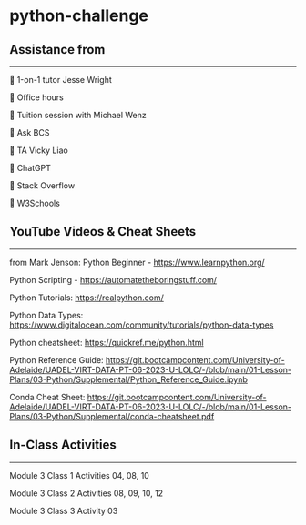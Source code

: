 # python-challenge

## Assistance from
-----------------------------------
	1-on-1 tutor Jesse Wright	

	Office hours

	Tuition session with Michael Wenz	

	Ask BCS

	TA Vicky Liao	

	ChatGPT

	Stack Overflow	

	W3Schools


## YouTube Videos & Cheat Sheets
------------------------------------------------------------------
from Mark Jenson: 	Python Beginner - https://www.learnpython.org/

Python Scripting - https://automatetheboringstuff.com/

Python Tutorials:	https://realpython.com/

Python Data Types:	https://www.digitalocean.com/community/tutorials/python-data-types

Python cheatsheet:	https://quickref.me/python.html

Python Reference Guide:	https://git.bootcampcontent.com/University-of-Adelaide/UADEL-VIRT-DATA-PT-06-2023-U-LOLC/-/blob/main/01-Lesson-Plans/03-Python/Supplemental/Python_Reference_Guide.ipynb

Conda Cheat Sheet:	https://git.bootcampcontent.com/University-of-Adelaide/UADEL-VIRT-DATA-PT-06-2023-U-LOLC/-/blob/main/01-Lesson-Plans/03-Python/Supplemental/conda-cheatsheet.pdf


## In-Class Activities
------------------------------------------
Module 3 Class 1 Activities	04, 08, 10

Module 3 Class 2 Activities	08, 09, 10, 12

Module 3 Class 3 Activity	03



